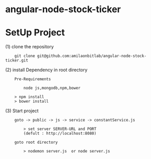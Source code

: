 # angular-node-stock-ticker

SetUp Project
===================================================================
(1)	clone the repository

		git clone git@github.com:amilaonbitlab/angular-node-stock-ticker.git

(2)	install Dependency in root directory

		Pre-Requirements

        	node js,mongodb,npm,bower

        > npm install
        > bower install

(3) Start project

		goto -> public -> js -> service -> constantService.js

		 	> set server SERVER-URL and PORT
		 	(defult : http://localhost:8080)

		goto root directory

			> nodemon server.js  or node server.js
